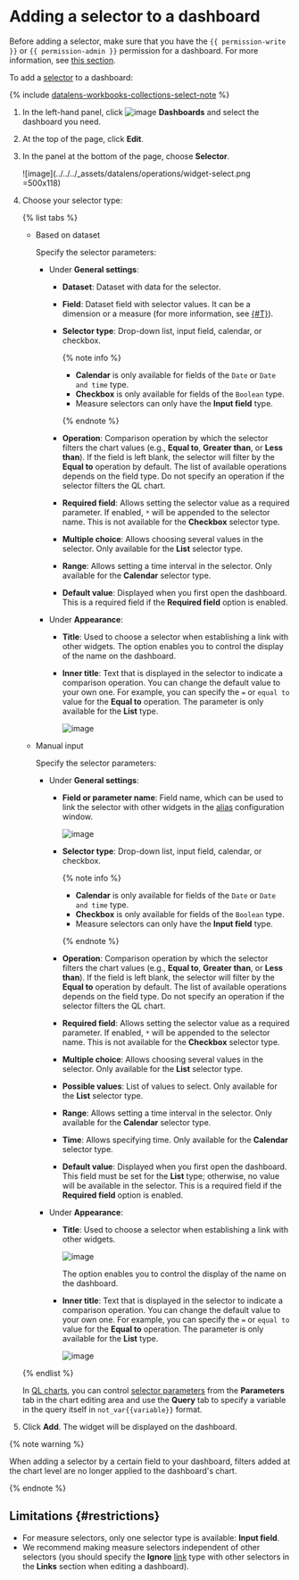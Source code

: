 # Adding a selector to a dashboard


Before adding a selector, make sure that you have the `{{ permission-write }}` or `{{ permission-admin }}` permission for a dashboard. For more information, see [this section](../../security/index.md).


To add a [selector](../../dashboard/selector.md) to a dashboard:


{% include [datalens-workbooks-collections-select-note](../../../_includes/datalens/operations/datalens-workbooks-collections-select-note.md) %}


1. In the left-hand panel, click ![image](../../../_assets/console-icons/layout-cells-large.svg) **Dashboards** and select the dashboard you need.
1. At the top of the page, click **Edit**.
1. In the panel at the bottom of the page, choose **Selector**.

   ![image](../../../_assets/datalens/operations/widget-select.png =500x118)

1. Choose your selector type:

   {% list tabs %}

   - Based on dataset

      Specify the selector parameters:

      * Under **General settings**:

         * **Dataset**: Dataset with data for the selector.
         * **Field**: Dataset field with selector values. It can be a dimension or a measure (for more information, see [{#T}](../../concepts/dataset/data-model.md#field)).
         * **Selector type**: Drop-down list, input field, calendar, or checkbox.

            {% note info %}

            * **Calendar** is only available for fields of the `Date` or `Date and time` type.
            * **Checkbox** is only available for fields of the `Boolean` type.
            * Measure selectors can only have the **Input field** type.

            {% endnote %}

         * **Operation**: Comparison operation by which the selector filters the chart values (e.g., **Equal to**, **Greater than**, or **Less than**). If the field is left blank, the selector will filter by the **Equal to** operation by default. The list of available operations depends on the field type. Do not specify an operation if the selector filters the QL chart.
         * **Required field**: Allows setting the selector value as a required parameter. If enabled, `*` will be appended to the selector name. This is not available for the **Checkbox** selector type.
         * **Multiple choice**: Allows choosing several values in the selector. Only available for the **List** selector type.
         * **Range**: Allows setting a time interval in the selector. Only available for the **Calendar** selector type.
         * **Default value**: Displayed when you first open the dashboard. This is a required field if the **Required field** option is enabled.

      * Under **Appearance**:

         * **Title**: Used to choose a selector when establishing a link with other widgets. The option enables you to control the display of the name on the dashboard.
         * **Inner title**: Text that is displayed in the selector to indicate a comparison operation. You can change the default value to your own one. For example, you can specify the `=` or `equal to` value for the **Equal to** operation. The parameter is only available for the **List** type.

            ![image](../../../_assets/datalens/selector-settings/selector-operation-title.png)

   - Manual input

      Specify the selector parameters:

      * Under **General settings**:

         * **Field or parameter name**: Field name, which can be used to link the selector with other widgets in the [alias](../../dashboard/link.md#alias) configuration window.

            ![image](../../../_assets/datalens/selector-settings/field-name.png)

         * **Selector type**: Drop-down list, input field, calendar, or checkbox.

            {% note info %}

            * **Calendar** is only available for fields of the `Date` or `Date and time` type.
            * **Checkbox** is only available for fields of the `Boolean` type.
            * Measure selectors can only have the **Input field** type.

            {% endnote %}

         * **Operation**: Comparison operation by which the selector filters the chart values (e.g., **Equal to**, **Greater than**, or **Less than**). If the field is left blank, the selector will filter by the **Equal to** operation by default. The list of available operations depends on the field type. Do not specify an operation if the selector filters the QL chart.
         * **Required field**: Allows setting the selector value as a required parameter. If enabled, `*` will be appended to the selector name. This is not available for the **Checkbox** selector type.
         * **Multiple choice**: Allows choosing several values in the selector. Only available for the **List** selector type.
         * **Possible values**: List of values to select. Only available for the **List** selector type.
         * **Range**: Allows setting a time interval in the selector. Only available for the **Calendar** selector type.
         * **Time**: Allows specifying time. Only available for the **Calendar** selector type.
         * **Default value**: Displayed when you first open the dashboard. This field must be set for the **List** type; otherwise, no value will be available in the selector. This is a required field if the **Required field** option is enabled.

      * Under **Appearance**:

         * **Title**: Used to choose a selector when establishing a link with other widgets.

            ![image](../../../_assets/datalens/selector-settings/caption.png)

            The option enables you to control the display of the name on the dashboard.

         * **Inner title**: Text that is displayed in the selector to indicate a comparison operation. You can change the default value to your own one. For example, you can specify the `=` or `equal to` value for the **Equal to** operation. The parameter is only available for the **List** type.

            ![image](../../../_assets/datalens/selector-settings/selector-operation-title.png)


   {% endlist %}

   In [QL charts](../../concepts/chart/ql-charts.md), you can control [selector parameters](../chart/create-sql-chart.md#selector-parameters) from the **Parameters** tab in the chart editing area and use the **Query** tab to specify a variable in the query itself in `not_var{{variable}}` format.

1. Click **Add**. The widget will be displayed on the dashboard.

{% note warning %}

When adding a selector by a certain field to your dashboard, filters added at the chart level are no longer applied to the dashboard's chart.

{% endnote %}

## Limitations {#restrictions}

* For measure selectors, only one selector type is available: **Input field**.
* We recommend making measure selectors independent of other selectors (you should specify the **Ignore** [link](../../dashboard/link.md) type with other selectors in the **Links** section when editing a dashboard).
